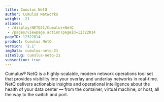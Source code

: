 ```yaml
---
title: Cumulus NetQ
author: Cumulus Networks
weight: -21
aliases:
 - /display/NETQ21/Cumulus+NetQ
 - /pages/viewpage.action?pageId=12322014
pageID: 12322014
product: Cumulus NetQ
version: '2.1'
imgData: cumulus-netq-21
siteSlug: cumulus-netq-21
subsection: true
---
```

Cumulus® NetQ is a highly-scalable, modern network operations tool set that provides visibility into your overlay and underlay networks in real-time. NetQ delivers actionable insights and operational intelligence about the health of your data center — from the container, virtual machine, or host, all the way to the switch and port.

<article id="html-search-results" class="ht-content" style="display: none;">

</article>

<footer id="ht-footer">

</footer>
